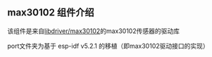 ## max30102 组件介绍

该组件是来自[libdriver/max30102](https://github.com/libdriver/max30102)的max30102传感器的驱动库

port文件夹为基于 esp-idf v5.2.1 的移植（即max30102驱动接口的实现）

